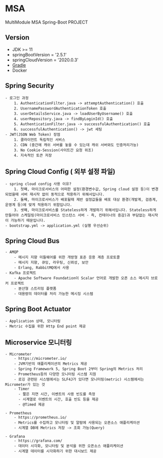 # MSA
 MultiModule MSA Spring-Boot PROJECT 

## Version
- JDK >= 11
- springBootVersion = '2.5.1'
- springCloudVersion = '2020.0.3'
- [Gradle](https://gradle.org/install/)
- Docker

## Spring Security
    - 로그인 과정
        1. AuthenticationFilter.java -> attemptAuthentication() 호출
        2. UsernamePasswordAuthenticationToken 호출
        3. userDetailsService.java -> loadUserByUsername() 호출
        4. userRepository.java -> findByLoginId() 호출
        5. AuthenticationFilter.java -> successfulAuthentication() 호출
        6. successfulAuthentication() -> jwt 세팅
    - JWT(JSON Web Token) 장점
        1. 클라이언트 독립적인 서비스
        2. CDN (중간에 캐쉬 서버를 놓을 수 있는데 캐쉬 서버와도 인증처리가능)
        3. No Cookie-Session(사이트간 요청 위조)
        4. 지속적인 토큰 저장

## Spring Cloud Config ( 외부 설정 파일)
    - spring cloud config 사용 이유?
        1. 첫째, 마이크로서비스의 어떠한 설정(환경변수값, Spring cloud 설정 등)이 변경되었을때 서버 재시작 없이 동적으로 적용하기 위해서입니다.
        2. 둘째, 마이크로서비스가 배포될때 제반 설정값들을 배포 대상 환경(개발계, 검증계, 운영계 등)에 맞게 적용하기 위함입니다.
        3. 셋째, 마이크로서비스를 Stateless하게 개발하기 위해서입니다. Stateless하게 만들어야 스케일링(마이크로서비스 인스턴스 서버 - 즉, 컨테이너의 증감)과 부담없는 재시작이 가능하기 때문입니다.
    - bootstrap.yml -> application.yml (실행 우선순위)

## Spring Cloud Bus
    - AMQP 
        - 메시지 지향 미들웨어를 위한 개방형 표준 응용 계층 프로토콜
        - 메시지 지향, 큐잉, 라우팅, 신뢰성, 보안
        - Erlang, RabbitMQ에서 사용
    - Kafka 프로젝트
        - Apache Software Foundation이 Scalar 언어로 개발한 오픈 소스 메시지 브로커 프로젝트
        - 분산형 스트리밍 플랫폼
        - 대용량의 데이터를 처리 가능한 메시징 시스템
    
## Spring Boot Actuator 
    - Application 상태, 모니터링
    - Metric 수집을 위한 Http End point 제공
## Microservice 모니터링
    - Micrometer
        - https://micrometer.io/
        - JVM기반의 애플리케이션의 Metrics 제공
        - Spring Framework 5, Spring Boot 2부터 Spring의 Metrics 처리 
        - Prometheus등의 다양한 모니터링 시스템 지원
        - 로깅 관련된 시스템에서는 SLF4J가 있다면 모니터링(metric) 시스템에서는 Micrometer가 있는 것
        - Timer
          - 짧은 지연 시간, 이벤트의 사용 빈도를 측정
          - 시계열로 이벤트의 시간, 호출 빈도 등을 제공
          - @Timed 제공
    
    - Prometheus
        - https://prometheus.io/
        - Metrics를 수집하고 모니터링 및 알람에 사용되는 오픈소스 애플리케이션
        - 시계열 DB에 Metrics 저장 -> 조회 가능(Query)

    - Grafana
        - https://grafana.com/
        - 데이터 시각화, 모니터링 및 분석을 위한 오픈소스 애플리케이션
        - 시계열 데이터를 시각화하기 위한 대시보드 제공

